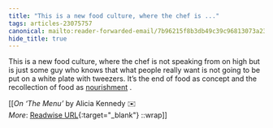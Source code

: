 ```yaml
---
title: "This is a new food culture, where the chef is ..."
tags: articles-23075757
canonical: mailto:reader-forwarded-email/7b96215f8b3db49c39c96813073a2378
hide_title: true
---
```


This is a new food culture, where the chef is not speaking from on high but is just some guy who knows that what people really want is not going to be put on a white plate with tweezers. It’s the end of food as concept and the recollection of food as [nourishment](https://substack.com/redirect/0c0ece63-4b87-4e7d-b939-afa14fa98f5a?j=eyJ1IjoiMXlmdTFqIn0.qYv5NVQwodvs9yAW1b9IqXxz-UTiPAUp4JXaRMXUArU) .


[[<cite>_On ‘The Menu’_</cite> by Alicia Kennedy ✉️<br>
_More_: [Readwise URL](https://readwise.io/open/452861907){:target="_blank"}
::wrap]]